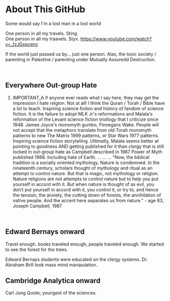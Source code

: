 # About This GitHub

Some would say I'm a lost man in a lost world

One person in all my travels.  Sting.  
One person in all my traavels. Styx.  https://www.youtube.com/watch?v=_fzJGxpcenc

If the world just passed us by... just one person. Alas, the toxic society / parenting in Palestine / parenting under Mutually Assuredd Destruction.

&nbsp;

## Everywhere Out-group Hate

1. IMPORTANT_A if anyone ever reads what I say here, they may get the impression I hate relgion. Not at all! I think the Quran / Torah / Bible have a lot to teach. Inspiring science fiction and history of fandom of science fiction. It is the failure to adopt MLK Jr's reformations and Malala's reformation of the Levant science fiction triollogy that I criticize since 1948. James Joyce's monomyth gumbo, Finnegans Wake. People will not accept that the metaphors translate from old Torah monomyth patterns to new The Matrix 1999 patterns, or Star Wars 1977 patterns. Inspiring science fiction storytelling. Ultimatly, Malala seems better at pointing to goodness AND getting published for it than clergy that is still locked in out-group hate as Campbell described in 1987 Power of Myth published 1988. Including hate of Earth. ... ... ... "Now, the biblical tradition is a socially oriented mythology. Nature is condemned. In the nineteenth century, scholars thought of mythology and ritual as an attempt to control nature. But that is magic, not mythology or religion. Nature religions are not attempts to control nature but to help you put yourself in accord with it. But when nature is thought of as evil, you don’t put yourself in accord with it, you control it, or try to, and hence the tension, the anxiety, the cutting down of forests, the annihilation of native people. And the accent here separates us from nature." - age 83, Joseph Campbell, 1987


&nbsp;

## Edward Bernays onward

Travel enough. books traveled enough, people traveled enough. We started to see the forest for the trees.

Edward Bernays students were educated on the clergy systems. Dr. Abraham Brill took mass mind manipulation.

## Cambridge Analytica onward

Carl Jung Quote; youngest of the sciences.
